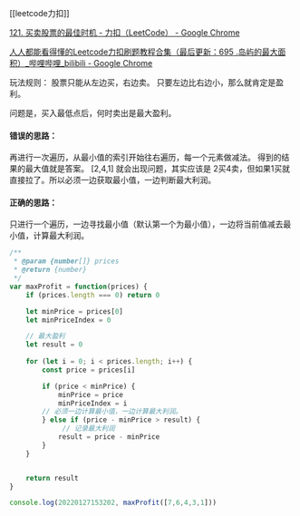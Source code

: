[[leetcode力扣]]

[121. 买卖股票的最佳时机 - 力扣（LeetCode） - Google Chrome](https://leetcode-cn.com/problems/best-time-to-buy-and-sell-stock/)

[人人都能看得懂的Leetcode力扣刷题教程合集（最后更新：695 .岛屿的最大面积）_哔哩哔哩_bilibili - Google Chrome](https://www.bilibili.com/video/BV1wA411b7qZ?p=21)

玩法规则： 股票只能从左边买，右边卖。 只要左边比右边小，那么就肯定是盈利。 

问题是，买入最低点后，何时卖出是最大盈利。 

#### 错误的思路：
再进行一次遍历，从最小值的索引开始往右遍历，每一个元素做减法。 得到的结果的最大值就是答案。 [2,4,1] 就会出现问题，其实应该是 2买4卖，但如果1买就直接拉了。所以必须一边获取最小值，一边判断最大利润。

#### 正确的思路：
只进行一个遍历，一边寻找最小值（默认第一个为最小值），一边将当前值减去最小值，计算最大利润。


```javascript
/**
 * @param {number[]} prices
 * @return {number}
 */
var maxProfit = function(prices) {
    if (prices.length === 0) return 0

    let minPrice = prices[0]
    let minPriceIndex = 0

    // 最大盈利
    let result = 0
    
    for (let i = 0; i < prices.length; i++) {
        const price = prices[i]

        if (price < minPrice) {
            minPrice = price
            minPriceIndex = i
        // 必须一边计算最小值，一边计算最大利润。 
        } else if (price - minPrice > result) {
             // 记录最大利润
            result = price - minPrice
        }
    }


    return result
}

console.log(20220127153202, maxProfit([7,6,4,3,1]))
```